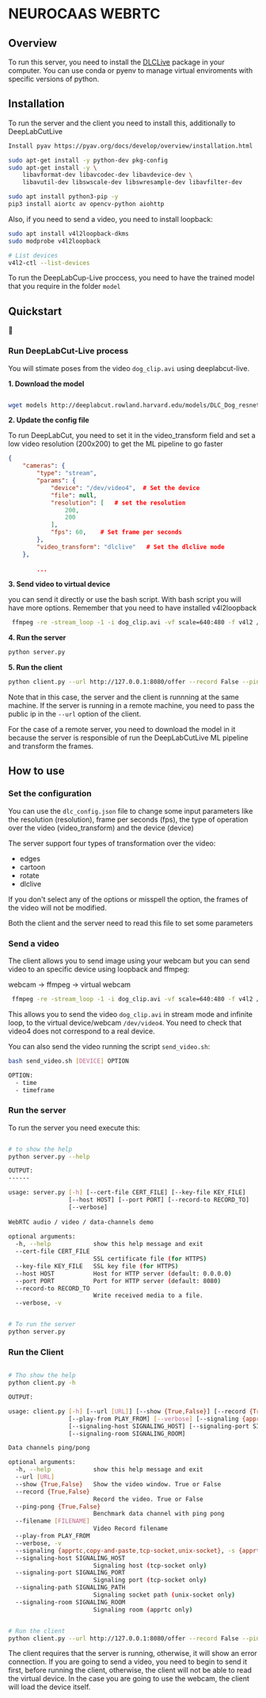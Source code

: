 # NEUROCAAS WEBRTC

## Overview

To run this server, you need to install the [DLCLive](https://github.com/DeepLabCut/DeepLabCut-live) package in your computer. You can use conda or pyenv to manage virtual enviroments with specific versions of python.

## Installation

To run the server and the client you need to install this, additionally to DeepLabCutLive
```bash
Install pyav https://pyav.org/docs/develop/overview/installation.html

sudo apt-get install -y python-dev pkg-config
sudo apt-get install -y \
    libavformat-dev libavcodec-dev libavdevice-dev \
    libavutil-dev libswscale-dev libswresample-dev libavfilter-dev

sudo apt install python3-pip -y
pip3 install aiortc av opencv-python aiohttp
```


Also, if you need to send a video, you need to install loopback:

```bash
sudo apt install v4l2loopback-dkms
sudo modprobe v4l2loopback

# List devices
v4l2-ctl --list-devices
```

To run the DeepLabCup-Live proccess, you need to have the trained model that you require in the folder `model`

## Quickstart

:construction:

### Run DeepLabCut-Live process
You will stimate poses from the video `dog_clip.avi` using deeplabcut-live.

**1. Download the model**
```bash

wget models http://deeplabcut.rowland.harvard.edu/models/DLC_Dog_resnet_50_iteration-0_shuffle-0.tar.gz -O - | tar -xz -C ./model/

```
**2. Update the config file**

To run DeepLabCut, you need to set it in the video_transform field and set a low video resolution (200x200) to get the ML pipeline to go faster

```json
{
    "cameras": {
        "type": "stream",
        "params": {
            "device": "/dev/video4",  # Set the device
            "file": null,
            "resolution": [   # set the resolution
                200,
                200
            ],
            "fps": 60,    # Set frame per seconds
        },
        "video_transform": "dlclive"   # Set the dlclive mode
    },
    
        ...
```

**3. Send video to virtual device**

you can send it directly or use the bash script. With bash script you will have more options. Remember that you need to have installed  v4l2loopback

```bash
 ffmpeg -re -stream_loop -1 -i dog_clip.avi -vf scale=640:480 -f v4l2 /dev/video4
```
**4. Run the server**
```bash
python server.py
```
**5. Run the client**
```bash
python client.py --url http://127.0.0.1:8080/offer --record False --ping False --show True
```
Note that in this case, the server and the client is runnning at the same machine. If the server is running
in a remote machine, you need to pass the public ip in the `--url` option of the client. 

For the case of a remote server, you need to download the model in it because the server is responsible of run 
the DeepLabCutLive ML pipeline and transform the frames.

## How to use

### Set the configuration

You can  use the `dlc_config.json` file to change some input parameters like the resolution (resolution), 
frame per seconds (fps), the type of operation over the video (video_transform) and the device (device)

The server support four types of transformation over the video:
 - edges
 - cartoon
 - rotate
 - dlclive

 If you don't select any of the options or misspell the option, the frames of the video will not be modified.

 Both the client and the server need to read this file to set some parameters

### Send a video
The client allows you to send image using your webcam but you can send video to an specific device using loopback and ffmpeg:

webcam -> ffmpeg -> virtual webcam

```bash
 ffmpeg -re -stream_loop -1 -i dog_clip.avi -vf scale=640:480 -f v4l2 /dev/video4
```

This allows you to send the video `dog_clip.avi` in stream mode and infinite loop, to the virtual device/webcam `/dev/video4`. You need to check that video4 does not correspond to a real device. 

You can also send the video running the script `send_video.sh`:

```bash
bash send_video.sh [DEVICE] OPTION

OPTION:
  - time
  - timeframe
```

### Run the server

To run the server you need execute this:

```bash

# to show the help
python server.py --help

OUTPUT:
------

usage: server.py [-h] [--cert-file CERT_FILE] [--key-file KEY_FILE]       
                 [--host HOST] [--port PORT] [--record-to RECORD_TO]      
                 [--verbose]                                              
                                                                          
WebRTC audio / video / data-channels demo                                 
                                                                          
optional arguments:                                                       
  -h, --help            show this help message and exit                   
  --cert-file CERT_FILE                                                   
                        SSL certificate file (for HTTPS)                  
  --key-file KEY_FILE   SSL key file (for HTTPS)                          
  --host HOST           Host for HTTP server (default: 0.0.0.0)           
  --port PORT           Port for HTTP server (default: 8080)              
  --record-to RECORD_TO                                                   
                        Write received media to a file.                   
  --verbose, -v


# To run the server
python server.py
```


### Run the Client

```bash

# Tho show the help
python client.py -h

OUTPUT: 

usage: client.py [-h] [--url [URL]] [--show {True,False}] [--record {True,False}] [--ping-pong {True,False}] [--filename [FILENAME]]
                 [--play-from PLAY_FROM] [--verbose] [--signaling {apprtc,copy-and-paste,tcp-socket,unix-socket}]
                 [--signaling-host SIGNALING_HOST] [--signaling-port SIGNALING_PORT] [--signaling-path SIGNALING_PATH]
                 [--signaling-room SIGNALING_ROOM]

Data channels ping/pong

optional arguments:
  -h, --help            show this help message and exit
  --url [URL]
  --show {True,False}   Show the video window. True or False
  --record {True,False}
                        Record the video. True or False
  --ping-pong {True,False}
                        Benchmark data channel with ping pong
  --filename [FILENAME]
                        Video Record filename
  --play-from PLAY_FROM
  --verbose, -v
  --signaling {apprtc,copy-and-paste,tcp-socket,unix-socket}, -s {apprtc,copy-and-paste,tcp-socket,unix-socket}
  --signaling-host SIGNALING_HOST
                        Signaling host (tcp-socket only)
  --signaling-port SIGNALING_PORT
                        Signaling port (tcp-socket only)
  --signaling-path SIGNALING_PATH
                        Signaling socket path (unix-socket only)
  --signaling-room SIGNALING_ROOM
                        Signaling room (apprtc only)


# Run the client
python client.py --url http://127.0.0.1:8080/offer --record False --ping False --show True
```
The client requires that the server is running, otherwise, it will show an error connection. If you are going to send a video, you need to begin to send it first, before running the client, otherwise, the client will not be able to read the virtual device. In the case you are going to use the webcam, the client will load the device itself.

